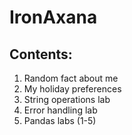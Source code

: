 # IronAxana

## Contents:

1. Random fact about me
2. My holiday preferences
3. String operations lab
4. Error handling lab
5. Pandas labs (1-5)